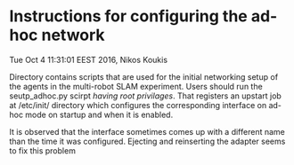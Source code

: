 # Instructions for configuring the ad-hoc network
Tue Oct 4 11:31:01 EEST 2016, Nikos Koukis

Directory contains scripts that are used for the initial networking setup of
the agents in the multi-robot SLAM experiment. Users should run the
seutp_adhoc.py scirpt *having root privilages*. That registers an upstart job
at /etc/init/ directory which configures the corresponding interface on ad-hoc
mode on startup and when it is enabled.

<aside class="notice">
It is observed that the interface sometimes comes up with a different name than
the time it was configured. Ejecting and reinserting the adapter seems to fix
this problem
</aside>



